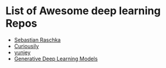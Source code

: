 # List of Awesome deep learning Repos

- [Sebastian Raschka](https://github.com/rasbt/deeplearning-models)
- [Curiousily](https://github.com/curiousily)
- [yunjey](https://github.com/yunjey/pytorch-tutorial)
- [Generative Deep Learning Models](https://github.com/MLSlayer/Generative-Deep-Learning-Code-in-Pytorch)
